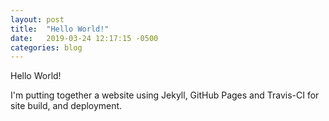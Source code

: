 ```yaml
---
layout: post
title:  "Hello World!"
date:   2019-03-24 12:17:15 -0500
categories: blog
---
```

Hello World!

I'm putting together a website using Jekyll, GitHub Pages and Travis-CI for site build, and deployment.

